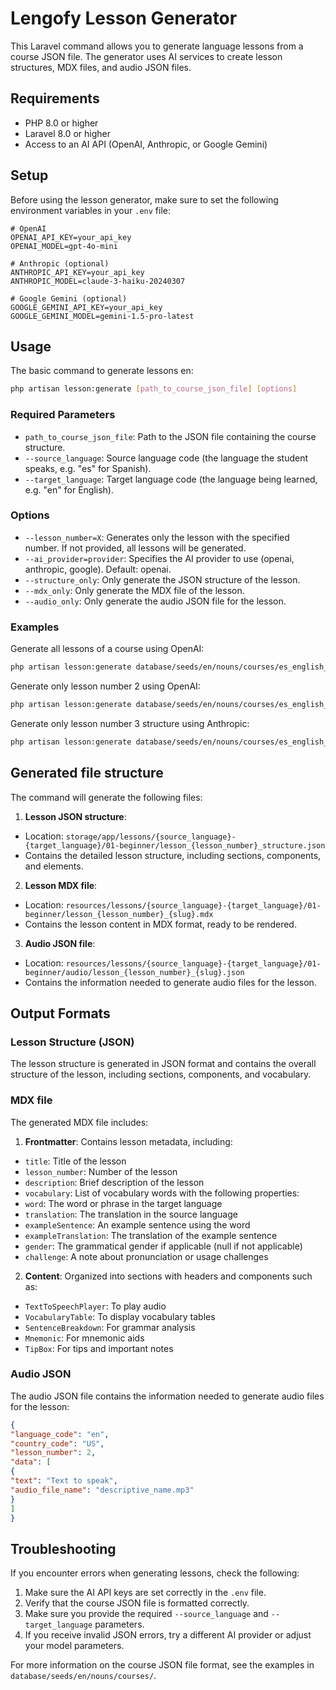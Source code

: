 # Lengofy Lesson Generator

This Laravel command allows you to generate language lessons from a course JSON file. The generator uses AI services to create lesson structures, MDX files, and audio JSON files.

## Requirements

- PHP 8.0 or higher
- Laravel 8.0 or higher
- Access to an AI API (OpenAI, Anthropic, or Google Gemini)

## Setup

Before using the lesson generator, make sure to set the following environment variables in your `.env` file:

```
# OpenAI
OPENAI_API_KEY=your_api_key
OPENAI_MODEL=gpt-4o-mini

# Anthropic (optional)
ANTHROPIC_API_KEY=your_api_key
ANTHROPIC_MODEL=claude-3-haiku-20240307

# Google Gemini (optional)
GOOGLE_GEMINI_API_KEY=your_api_key
GOOGLE_GEMINI_MODEL=gemini-1.5-pro-latest
```

## Usage

The basic command to generate lessons en:

```bash
php artisan lesson:generate [path_to_course_json_file] [options]
```

### Required Parameters

- `path_to_course_json_file`: Path to the JSON file containing the course structure.
- `--source_language`: Source language code (the language the student speaks, e.g. "es" for Spanish).
- `--target_language`: Target language code (the language being learned, e.g. "en" for English).

### Options

- `--lesson_number=X`: Generates only the lesson with the specified number. If not provided, all lessons will be generated.
- `--ai_provider=provider`: Specifies the AI ​​provider to use (openai, anthropic, google). Default: openai.
- `--structure_only`: Only generate the JSON structure of the lesson.
- `--mdx_only`: Only generate the MDX file of the lesson.
- `--audio_only`: Only generate the audio JSON file for the lesson.

### Examples

Generate all lessons of a course using OpenAI:

```bash
php artisan lesson:generate database/seeds/en/nouns/courses/es_english_course.json --source_language=es --target_language=en
```

Generate only lesson number 2 using OpenAI:

```bash
php artisan lesson:generate database/seeds/en/nouns/courses/es_english_course.json --lesson_number=2 --source_language=es --target_language=en --ai_provider=openai
```

Generate only lesson number 3 structure using Anthropic:

```bash
php artisan lesson:generate database/seeds/en/nouns/courses/es_english_course.json --lesson_number=3 --source_language=es --target_language=en --ai_provider=anthropic --structure_only
```

## Generated file structure

The command will generate the following files:

1. **Lesson JSON structure**:
- Location: `storage/app/lessons/{source_language}-{target_language}/01-beginner/lesson_{lesson_number}_structure.json`
- Contains the detailed lesson structure, including sections, components, and elements.

2. **Lesson MDX file**:
- Location: `resources/lessons/{source_language}-{target_language}/01-beginner/lesson_{lesson_number}_{slug}.mdx`
- Contains the lesson content in MDX format, ready to be rendered.

3. **Audio JSON file**:
- Location: `resources/lessons/{source_language}-{target_language}/01-beginner/audio/lesson_{lesson_number}_{slug}.json`
- Contains the information needed to generate audio files for the lesson.

## Output Formats

### Lesson Structure (JSON)

The lesson structure is generated in JSON format and contains the overall structure of the lesson, including sections, components, and vocabulary.

### MDX file

The generated MDX file includes:

1. **Frontmatter**: Contains lesson metadata, including:
- `title`: Title of the lesson
- `lesson_number`: Number of the lesson
- `description`: Brief description of the lesson
- `vocabulary`: List of vocabulary words with the following properties:
- `word`: The word or phrase in the target language
- `translation`: The translation in the source language
- `exampleSentence`: An example sentence using the word
- `exampleTranslation`: The translation of the example sentence
- `gender`: The grammatical gender if applicable (null if not applicable)
- `challenge`: A note about pronunciation or usage challenges

2. **Content**: Organized into sections with headers and components such as:
- `TextToSpeechPlayer`: To play audio
- `VocabularyTable`: To display vocabulary tables
- `SentenceBreakdown`: For grammar analysis
- `Mnemonic`: For mnemonic aids
- `TipBox`: For tips and important notes

### Audio JSON

The audio JSON file contains the information needed to generate audio files for the lesson:

```json
{
"language_code": "en",
"country_code": "US",
"lesson_number": 2,
"data": [
{
"text": "Text to speak",
"audio_file_name": "descriptive_name.mp3"
}
]
}
```

## Troubleshooting


If you encounter errors when generating lessons, check the following:

1. Make sure the AI ​​API keys are set correctly in the `.env` file.
2. Verify that the course JSON file is formatted correctly.
3. Make sure you provide the required `--source_language` and `--target_language` parameters.
4. If you receive invalid JSON errors, try a different AI provider or adjust your model parameters.

For more information on the course JSON file format, see the examples in `database/seeds/en/nouns/courses/`.
